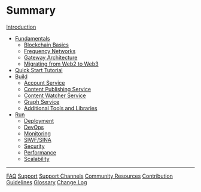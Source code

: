# Summary

[Introduction](README.md)

- [Fundamentals](./Fundamentals/README.md)
  - [Blockchain Basics](./Fundamentals/BlockchainBasics.md)
  - [Frequency Networks](./Fundamentals/Networks.md)
  - [Gateway Architecture](./Fundamentals/Architecture.md)
  - [Migrating from Web2 to Web3](./Fundamentals/Migrating.md)
- [Quick Start Tutorial](./GettingStarted/README.md)
- [Build](./Build/README.md)
  - [Account Service](./Build/AccountService.md)
  - [Content Publishing Service](./Build/ContentPublisher.md)
  - [Content Watcher Service](./Build/ContentWatcher.md)
  - [Graph Service](./Build/GraphService.md)
  - [Additional Tools and Libraries](./Tools/README.md)
- [Run](./Run/README.md)
  - [Deployment](./Run/Deployment.md)
  - [DevOps]()
  - [Monitoring]()
  - [SIWF/SINA]()
  - [Security](./Run/Security.md)
  - [Performance](./Run/Performance.md)
  - [Scalability](./Run/Scalability.md)
---

[FAQ](./FAQ.md)
[Support](./Support/README.md)
[Support Channels](./Support/Channels.md)
[Community Resources](./Support/Community.md)
[Contribution Guidelines](./CONTRIBUTING.md)
[Glossary](./Glossary.md)
[Change Log](./CHANGELOG.md)
